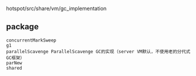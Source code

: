 hotspot/src/share/vm/gc_implementation

## package
```
concurrentMarkSweep
g1
parallelScavenge ParallelScavenge GC的实现（server VM默认，不使用老的分代式GC框架）
parNew
shared
```